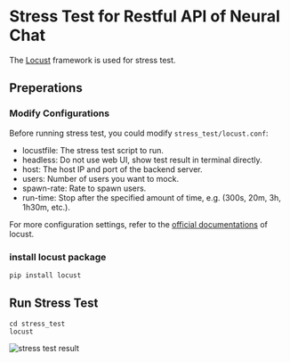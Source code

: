 Stress Test for Restful API of Neural Chat
====================

The [Locust](https://github.com/locustio/locust) framework is used for stress test.

## Preperations

### Modify Configurations

Before running stress test, you could modify `stress_test/locust.conf`:
- locustfile: The stress test script to run.
- headless: Do not use web UI, show test result in terminal directly.
- host: The host IP and port of the backend server.
- users: Number of users you want to mock.
- spawn-rate: Rate to spawn users.
- run-time: Stop after the specified amount of time, e.g. (300s,
                        20m, 3h, 1h30m, etc.).

For more configuration settings, refer to the [official documentations](https://docs.locust.io/en/stable/configuration.html) of locust.

### install locust package

```bash
pip install locust
```



## Run Stress Test
```
cd stress_test
locust
```
![stress test result](https://i.imgur.com/iCWkUQ6.jpeg)